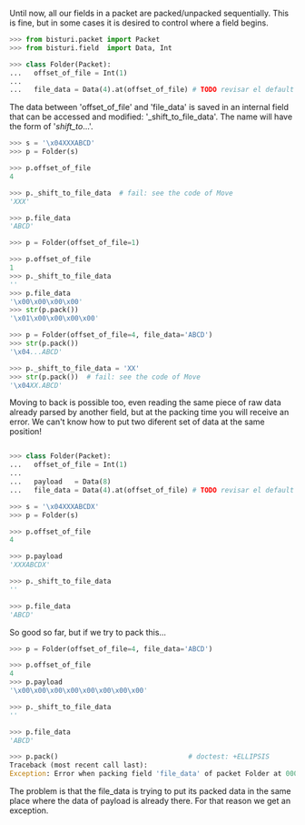 Until now, all our fields in a packet are packed/unpacked sequentially.
This is fine, but in some cases it is desired to control where a field begins.

```python
>>> from bisturi.packet import Packet
>>> from bisturi.field  import Data, Int 

>>> class Folder(Packet):
...   offset_of_file = Int(1)
...
...   file_data = Data(4).at(offset_of_file) # TODO revisar el default de esto

```

The data between 'offset_of_file' and 'file_data' is saved in an internal field
that can be accessed and modified: '_shift_to_file_data'.
The name will have the form of '_shift_to_...'.

```python
>>> s = '\x04XXXABCD'
>>> p = Folder(s)

>>> p.offset_of_file
4

>>> p._shift_to_file_data  # fail: see the code of Move
'XXX'

>>> p.file_data
'ABCD'

```

```python
>>> p = Folder(offset_of_file=1)

>>> p.offset_of_file
1
>>> p._shift_to_file_data
''
>>> p.file_data
'\x00\x00\x00\x00'
>>> str(p.pack())
'\x01\x00\x00\x00\x00'

>>> p = Folder(offset_of_file=4, file_data='ABCD')
>>> str(p.pack())
'\x04...ABCD'

>>> p._shift_to_file_data = 'XX'
>>> str(p.pack())  # fail: see the code of Move
'\x04XX.ABCD'

```

Moving to back is possible too, even reading the same piece of raw data already
parsed by another field, but at the packing time you will receive an error.
We can't know how to put two diferent set of data at the same position!

```python

>>> class Folder(Packet):
...   offset_of_file = Int(1)
...   
...   payload   = Data(8)
...   file_data = Data(4).at(offset_of_file) # TODO revisar el default de esto

```

```python
>>> s = '\x04XXXABCDX'
>>> p = Folder(s)

>>> p.offset_of_file
4

>>> p.payload
'XXXABCDX'

>>> p._shift_to_file_data
''

>>> p.file_data
'ABCD'

```

So good so far, but if we try to pack this...

```python
>>> p = Folder(offset_of_file=4, file_data='ABCD')

>>> p.offset_of_file
4
>>> p.payload
'\x00\x00\x00\x00\x00\x00\x00\x00'

>>> p._shift_to_file_data
''

>>> p.file_data
'ABCD'

>>> p.pack()                                # doctest: +ELLIPSIS
Traceback (most recent call last):
Exception: Error when packing field 'file_data' of packet Folder at 00000004...Collision detected with previous fragment 00000...-00000009...

```

The problem is that the file_data is trying to put its packed data in the same place where the data of payload is already there.
For that reason we get an exception.

